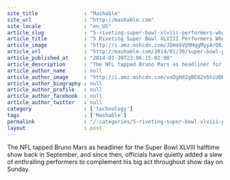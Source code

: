 ```yaml
---
site_title               : "Mashable"
site_url                 : "http://mashable.com"
site_locale              : "en_US"
article_slug             : "5-riveting-super-bowl-xlviii-performers-who-are-not-bruno-mars"
article_title            : "5 Riveting Super Bowl XLVIII Performers Who Are Not Bruno Mars"
article_image            : "http://i.amz.mshcdn.com/JDHaSVQ9MqgMyyArQ6iS6jG2rz8=/1200x627/2014%2F02%2F03%2F26%2FsuperbowlXL.bdabd.jpg"
article_url              : "http://mashable.com/2014/01/30/super-bowl-performers-bruno-chili-peppers-renee-fleming/"
article_published_at     : "2014-01-30T23:06:15-02:00"
article_description      : "The NFL tapped Bruno Mars as headliner for the Super Bowl XLVIII halftime show back in September, and since then, officials have quietly added a slew of enthralling performers to complement his big act throughout show day on Sunday."
article_author_name      : null
article_author_image     : "http://i.amz.mshcdn.com/voDgHd2gBE62o5hiUOKxUbQwNeU=/90x90/2016%2F06%2F30%2Fb9%2F2015090400bahheadshot.386d7.6bdf7.jpg"
article_author_biography : null
article_author_profile   : null
article_author_facebook  : null
article_author_twitter   : null
category                 : ['technology']
tags                     : ['Mashable']
permalink                : "/:categories/5-riveting-super-bowl-xlviii-performers-who-are-not-bruno-mars/"
layout                   : post
---
```


The NFL tapped Bruno Mars as headliner for the Super Bowl XLVIII halftime show back in September, and since then, officials have quietly added a slew of enthralling performers to complement his big act throughout show day on Sunday.
